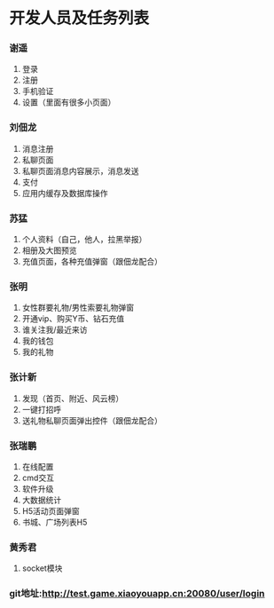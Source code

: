 # 开发人员及任务列表
### 谢遥
1. 登录
2. 注册
3. 手机验证
4. 设置（里面有很多小页面）

### 刘佃龙
1. 消息注册
2. 私聊页面
3. 私聊页面消息内容展示，消息发送
4. 支付
5. 应用内缓存及数据库操作

### 苏猛
1. 个人资料（自己，他人，拉黑举报）
2. 相册及大图预览
3. 充值页面，各种充值弹窗（跟佃龙配合）

### 张明
1. 女性群要礼物/男性索要礼物弹窗
2. 开通vip、购买Y币、钻石充值
3. 谁关注我/最近来访
4. 我的钱包
5. 我的礼物
    
### 张计新
1. 发现（首页、附近、风云榜）
2. 一键打招呼
3. 送礼物私聊页面弹出控件（跟佃龙配合）
    
### 张瑞鹏
1. 在线配置
2. cmd交互
3. 软件升级
4. 大数据统计
5. H5活动页面弹窗
6. 书城、广场列表H5

### 黄秀君
1. socket模块



### git地址:http://test.game.xiaoyouapp.cn:20080/user/login